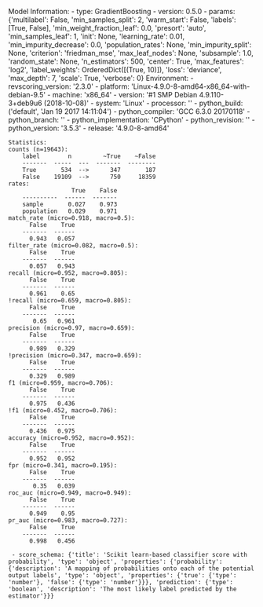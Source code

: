 Model Information:
	 - type: GradientBoosting
	 - version: 0.5.0
	 - params: {'multilabel': False, 'min_samples_split': 2, 'warm_start': False, 'labels': [True, False], 'min_weight_fraction_leaf': 0.0, 'presort': 'auto', 'min_samples_leaf': 1, 'init': None, 'learning_rate': 0.01, 'min_impurity_decrease': 0.0, 'population_rates': None, 'min_impurity_split': None, 'criterion': 'friedman_mse', 'max_leaf_nodes': None, 'subsample': 1.0, 'random_state': None, 'n_estimators': 500, 'center': True, 'max_features': 'log2', 'label_weights': OrderedDict([(True, 10)]), 'loss': 'deviance', 'max_depth': 7, 'scale': True, 'verbose': 0}
	Environment:
	 - revscoring_version: '2.3.0'
	 - platform: 'Linux-4.9.0-8-amd64-x86_64-with-debian-9.5'
	 - machine: 'x86_64'
	 - version: '#1 SMP Debian 4.9.110-3+deb9u6 (2018-10-08)'
	 - system: 'Linux'
	 - processor: ''
	 - python_build: ('default', 'Jan 19 2017 14:11:04')
	 - python_compiler: 'GCC 6.3.0 20170118'
	 - python_branch: ''
	 - python_implementation: 'CPython'
	 - python_revision: ''
	 - python_version: '3.5.3'
	 - release: '4.9.0-8-amd64'
	
	Statistics:
	counts (n=19643):
		label        n         ~True    ~False
		-------  -----  ---  -------  --------
		True       534  -->      347       187
		False    19109  -->      750     18359
	rates:
		              True    False
		----------  ------  -------
		sample       0.027    0.973
		population   0.029    0.971
	match_rate (micro=0.918, macro=0.5):
		  False    True
		-------  ------
		  0.943   0.057
	filter_rate (micro=0.082, macro=0.5):
		  False    True
		-------  ------
		  0.057   0.943
	recall (micro=0.952, macro=0.805):
		  False    True
		-------  ------
		  0.961    0.65
	!recall (micro=0.659, macro=0.805):
		  False    True
		-------  ------
		   0.65   0.961
	precision (micro=0.97, macro=0.659):
		  False    True
		-------  ------
		  0.989   0.329
	!precision (micro=0.347, macro=0.659):
		  False    True
		-------  ------
		  0.329   0.989
	f1 (micro=0.959, macro=0.706):
		  False    True
		-------  ------
		  0.975   0.436
	!f1 (micro=0.452, macro=0.706):
		  False    True
		-------  ------
		  0.436   0.975
	accuracy (micro=0.952, macro=0.952):
		  False    True
		-------  ------
		  0.952   0.952
	fpr (micro=0.341, macro=0.195):
		  False    True
		-------  ------
		   0.35   0.039
	roc_auc (micro=0.949, macro=0.949):
		  False    True
		-------  ------
		  0.949    0.95
	pr_auc (micro=0.983, macro=0.727):
		  False    True
		-------  ------
		  0.998   0.456
	
	 - score_schema: {'title': 'Scikit learn-based classifier score with probability', 'type': 'object', 'properties': {'probability': {'description': 'A mapping of probabilities onto each of the potential output labels', 'type': 'object', 'properties': {'true': {'type': 'number'}, 'false': {'type': 'number'}}}, 'prediction': {'type': 'boolean', 'description': 'The most likely label predicted by the estimator'}}}

